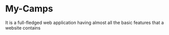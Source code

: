 # My-Camps
It is a full-fledged web application having almost all the basic features that a website contains
